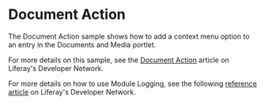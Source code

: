 # Document Action

The Document Action sample shows how to add a context menu option to an entry in
the Documents and Media portlet.

For more details on this sample, see the
[Document Action](https://dev.liferay.com/develop/reference/-/knowledge_base/7-0/document-action)
article on Liferay's Developer Network.

For more details on how to use Module Logging, see the following
[reference article](https://dev.liferay.com/develop/tutorials/-/knowledge_base/7-0/adjusting-module-logging)
on Liferay's Developer Network.